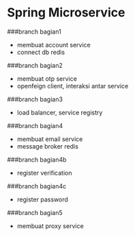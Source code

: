 # Spring Microservice

###branch bagian1
- membuat account service
- connect db redis

###branch bagian2
- membuat otp service
- openfeign client, interaksi antar service 

###branch bagian3
- load balancer, service registry

###branch bagian4
- membuat email service
- message broker redis

###branch bagian4b
- register verification

###branch bagian4c
- register password

###branch bagian5
- membuat proxy service